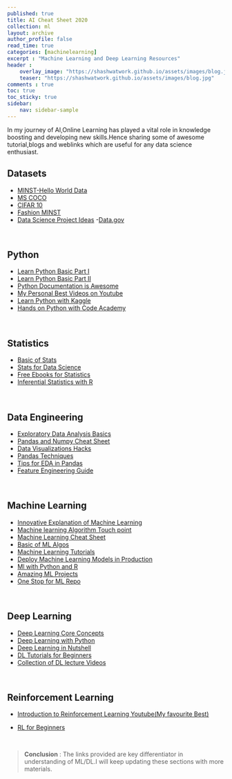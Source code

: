 ```yaml
---
published: true
title: AI Cheat Sheet 2020
collection: ml
layout: archive
author_profile: false
read_time: true
categories: [machinelearning]
excerpt : "Machine Learning and Deep Learning Resources"
header :
    overlay_image: "https://shashwatwork.github.io/assets/images/blog.jpg"
    teaser: "https://shashwatwork.github.io/assets/images/blog.jpg"
comments : true 
toc: true
toc_sticky: true
sidebar:
    nav: sidebar-sample
---
```


In my journey of AI,Online Learning has played a vital role in knowledge boosting and developing new skills.Hence sharing some of awesome tutorial,blogs and weblinks which are useful for any data science enthusiast.

<script type="text/javascript" async
src="https://cdn.mathjax.org/mathjax/latest/MathJax.js?config=TeX-MML-AM_CHTML">
</script>

## Datasets
- [MINST-Hello World Data](https://www.kaggle.com/c/digit-recognizer)
- [MS COCO](https://cocodataset.org/)
- [CIFAR 10](http://www.cs.toronto.edu/~kriz/cifar.html)
- [Fashion MINST](https://github.com/zalandoresearch/fashion-mnist)
- [Data Science Project Ideas](http://101.datascience.community/2014/10/17/data-sources-for-cool-data-science-projects-part-1-guest-post/)
-[Data.gov](https://www.data.gov/)

<br>

## Python 
- [Learn Python Basic Part I](https://www.w3schools.com/python/)
- [Learn Python Basic Part II](https://www.tutorialspoint.com/python/index.htm)
- [Python Documentation is Awesome](https://docs.python.org/3/tutorial/index.html)
- [My Personal Best Videos on Youtube](https://www.youtube.com/watch?v=HBxCHonP6Ro&list=PL6gx4Cwl9DGAcbMi1sH6oAMk4JHw91mC_)
- [Learn Python with Kaggle](https://www.kaggle.com/learn/python)
- [Hands on Python with Code Academy](https://www.codecademy.com/catalog/language/python)

<br> 

## Statistics
- [Basic of Stats](https://towardsdatascience.com/the-5-basic-statistics-concepts-data-scientists-need-to-know-2c96740377ae)
- [Stats for Data Science](https://www.analyticsvidhya.com/blog/2017/01/comprehensive-practical-guide-inferential-statistics-data-science/)
- [Free Ebooks for Statistics](https://www.analyticsvidhya.com/blog/2016/02/free-read-books-statistics-mathematics-data-science/)
- [Inferential Statistics with R](https://www.analyticsvidhya.com/blog/2015/10/inferential-descriptive-statistics-beginners-r/)

<br>


## Data Engineering
- [Exploratory Data Analysis Basics](https://www.dataquest.io/blog/machine-learning-preparing-data/)
- [Pandas and Numpy Cheat Sheet](https://s3.amazonaws.com/quandl-static-content/Documents/Quandl+-+Pandas,+SciPy,+NumPy+Cheat+Sheet.pdf)
- [Data Visualizations Hacks](https://www.analyticsvidhya.com/blog/2015/05/data-visualization-resource/)
- [Pandas Techniques](https://www.analyticsvidhya.com/blog/2016/01/12-pandas-techniques-python-data-manipulation/)
- [Tips for EDA in Pandas](https://towardsdatascience.com/pandas-tips-and-tricks-33bcc8a40bb9)
- [Feature Engineering Guide](http://adataanalyst.com/machine-learning/comprehensive-guide-feature-engineering/)

<br>

## Machine Learning
- [Innovative Explanation of Machine Learning](http://www.r2d3.us/visual-intro-to-machine-learning-part-1/)
- [Machine learning Algorithm Touch point](http://machinelearningmastery.com/a-tour-of-machine-learning-algorithms/)
- [Machine Learning Cheat Sheet](https://shashwatwork.github.io/assets/files/machine-learning-cheat-sheet.pdf)
- [Basic of ML Algos](https://data-flair.training/blogs/machine-learning-algorithms-in-python/)
- [Machine Learning Tutorials](https://github.com/adventuresinML/Machine-Learning-Tutorials)
- [Deploy Machine Learning Models in Production](https://www.analyticsvidhya.com/blog/2017/09/machine-learning-models-as-apis-using-flask/)
- [Ml with Python and R](https://www.analyticsvidhya.com/blog/2017/09/common-machine-learning-algorithms/)
- [Amazing ML Projects](https://medium.mybridge.co/30-amazing-machine-learning-projects-for-the-past-year-v-2018-b853b8621ac7)
- [One Stop for ML Repo](https://github.com/nborwankar/LearnDataScience/tree/master/notebooks)

<br>

## Deep Learning
- [Deep Learning Core Concepts](https://devblogs.nvidia.com/deep-learning-nutshell-core-concepts/)
- [Deep Learning with Python](https://www.analyticsvidhya.com/blog/2018/05/essentials-of-deep-learning-trudging-into-unsupervised-deep-learning/)
- [Deep Learning in Nutshell](https://www.analyticsvidhya.com/blog/2016/03/introduction-deep-learning-fundamentals-neural-networks/)
- [DL Tutorials for Beginners](https://www.analyticsvidhya.com/blog/2016/08/deep-learning-path/)
- [Collection of DL lecture Videos](https://deep-learning-drizzle.github.io/)

<br>

## Reinforcement Learning
- [Introduction to Reinforcement Learning Youtube(My favourite Best)](https://www.youtube.com/watch?v=FgzM3zpZ55o&list=PLoROMvodv4rOSOPzutgyCTapiGlY2Nd8u)

- [RL for Beginners](https://pathmind.com/wiki/deep-reinforcement-learning)
<br>

> **Conclusion** : The links provided are key differentiator in understanding of ML/DL.I will keep updating these sections with more materials.